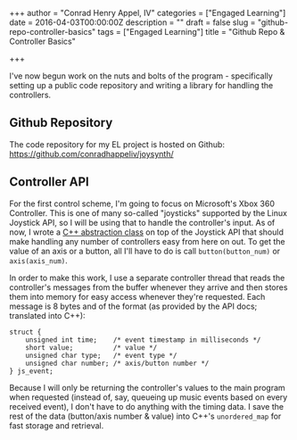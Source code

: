 +++
author = "Conrad Henry Appel, IV"
categories = ["Engaged Learning"]
date = 2016-04-03T00:00:00Z
description = ""
draft = false
slug = "github-repo-controller-basics"
tags = ["Engaged Learning"]
title = "Github Repo & Controller Basics"

+++

I've now begun work on the nuts and bolts of the program - specifically setting up a public code repository and writing a library for handling the controllers.<!--more-->

Github Repository
-----------------

The code repository for my EL project is hosted on Github: https://github.com/conradhappeliv/joysynth/

Controller API
--------------

For the first control scheme, I'm going to focus on Microsoft's Xbox 360 Controller. This is one of many so-called "joysticks" supported by the Linux Joystick API, so I will be using that to handle the controller's input. As of now, I wrote a [C++ abstraction class](https://github.com/conradhappeliv/joysynth/blob/master/Controller.h) on top of the Joystick API that should make handling any number of controllers easy from here on out. To get the value of an axis or a button, all I'll have to do is call `button(button_num)` or `axis(axis_num)`.

In order to make this work, I use a separate controller thread that reads the controller's messages from the buffer whenever they arrive and then stores them into memory for easy access whenever they're requested. Each message is 8 bytes and of the format (as provided by the API docs; translated into C++):

    struct {
        unsigned int time;    /* event timestamp in milliseconds */
        short value;          /* value */
        unsigned char type;   /* event type */
        unsigned char number; /* axis/button number */
    } js_event;
    
Because I will only be returning the controller's values to the main program when requested (instead of, say, queueing up music events based on every received event), I don't have to do anything with the timing data. I save the rest of the data (button/axis number & value) into C++'s `unordered_map` for fast storage and retrieval.